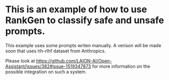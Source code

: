 # This is an example of how to use RankGen to classify safe and unsafe prompts. 

This example uses some prompts writen manually. A verison will be made soon that uses hh-rlhf dataset from Anthropics.




Please look at  https://github.com/LAION-AI/Open-Assistant/issues/382#issue-1519347873 for more information on the possible integration on such a system. 
